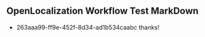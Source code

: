 ## OpenLocalization Workflow Test MarkDown
* 263aaa99-ff9e-452f-8d34-ad1b534caabc 
thanks!<!--HONumber=Mar16_HO3-->
